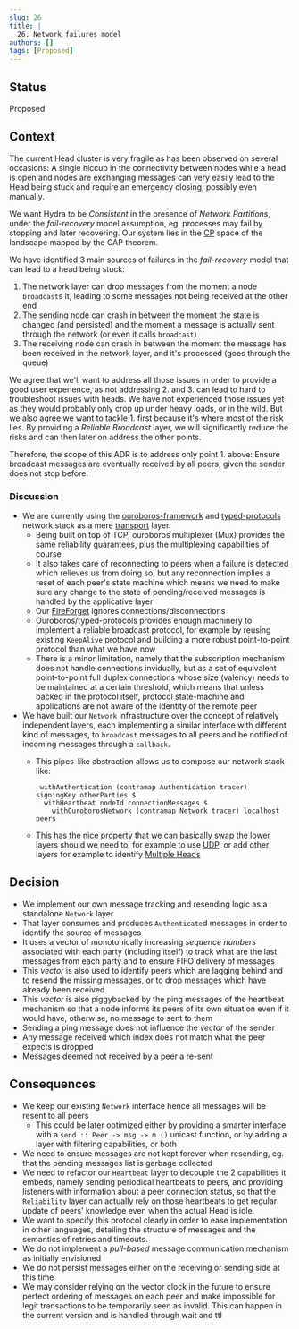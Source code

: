 ```yaml
---
slug: 26
title: |
  26. Network failures model
authors: []
tags: [Proposed]
---
```


## Status

Proposed

## Context

The current Head cluster is very fragile as has been observed on several occasions: A single hiccup in the connectivity between nodes while a head is open and nodes are exchanging messages can very easily lead to the Head being stuck and require an emergency closing, possibly even manually.

We want Hydra to be _Consistent_ in the presence of _Network Partitions_, under the _fail-recovery_ model assumption, eg. processes may fail by stopping and later recovering. Our system lies in the [CP](https://en.wikipedia.org/wiki/CAP_theorem) space of the landscape mapped by the CAP theorem.

We have identified 3 main sources of failures in the _fail-recovery_ model that can lead to a head being stuck:

1. The network layer can drop messages from the moment a node `broadcast`s it, leading to some messages not being received at the other end
2. The sending node can crash in between the moment the state is changed (and persisted) and the moment a message is actually sent through the network (or even it calls `broadcast`)
3. The receiving node can crash in between the moment the message has been received in the network layer, and it's processed (goes through the queue)

We agree that we'll want to address all those issues in order to provide a good user experience, as not addressing 2. and 3. can lead to hard to troubleshoot issues with heads. We have not experienced those issues yet as they would probably only crop up under heavy loads, or in the wild. But we also agree we want to tackle 1. first because it's where most of the risk lies. By providing a _Reliable Broadcast_ layer, we will significantly reduce the risks and can then later on address the other points.

Therefore, the scope of this ADR is to address only point 1. above: Ensure broadcast messages are eventually received by all peers, given the sender does not stop before.

### Discussion

* We are currently using the [ouroboros-framework](https://github.com/input-output-hk/ouroboros-network) and [typed-protocols](https://github.com/input-output-hk/typed-protocols) network stack as a mere [transport](https://osi-model.com/transport-layer/) layer.
  * Being built on top of TCP, ouroboros multiplexer (Mux) provides the same reliability guarantees, plus the multiplexing capabilities of course
  * It also takes care of reconnecting to peers when a failure is detected which relieves us from doing so, but any reconnection implies a reset of each peer's state machine which means we need to make sure any change to the state of pending/received messages is handled by the applicative layer
  * Our [FireForget](https://github.com/input-output-hk/hydra/blob/8a8e0829964132bde8949e5249a1ab303af92fb8/hydra-node/src/Hydra/Network/Ouroboros/Type.hs#L31) ignores connections/disconnections
  * Ouroboros/typed-protocols provides enough machinery to implement a reliable broadcast protocol, for example by reusing existing `KeepAlive` protocol and building a more robust point-to-point protocol than what we have now
  * There is a minor limitation, namely that the subscription mechanism does not handle connections invidually, but as a set of equivalent point-to-point full duplex connections whose size (valency) needs to be maintained at a certain threshold, which means that unless backed in the protocol itself, protocol state-machine and applications are not aware of the identity of the remote peer
* We have built our `Network` infrastructure over the concept of relatively independent layers, each implementing a similar interface with different kind of messages, to `broadcast` messages to all peers and be notified of incoming messages through a `callback`.
  * This pipes-like abstraction allows us to compose our network stack like:

    ```
     withAuthentication (contramap Authentication tracer) signingKey otherParties $
      withHeartbeat nodeId connectionMessages $
        withOuroborosNetwork (contramap Network tracer) localhost peers
    ```

  * This has the nice property that we can basically swap the lower layers should we need to, for example to use [UDP](https://github.com/input-output-hk/hydra/blob/abailly-iohk/multi-node-udp/hydra-node/src/Hydra/Network/UDP.hs), or add other layers for example to identify [Multiple Heads](https://github.com/input-output-hk/hydra/blob/abailly-iohk/multi-node-udp/hydra-node/src/Hydra/Network/MultiHead.hs#L26)

## Decision

* We implement our own message tracking and resending logic as a standalone `Network` layer
* That layer consumes and produces `Authenticate`d messages in order to identify the source of messages
* It uses a vector of monotonically increasing _sequence numbers_ associated with each party (including itself) to track what are the last messages from each party and to ensure FIFO delivery of messages
* This _vector_ is also used to identify peers which are lagging behind and to resend the missing messages, or to drop messages which have already been received
* This _vector_ is also piggybacked by the ping messages of the heartbeat mechanism so that a node informs its peers of its own situation even if it would have, otherwise, no message to sent to them
* Sending a ping message does not influence the _vector_ of the sender
* Any message received which index does not match what the peer expects is dropped
* Messages deemed not received by a peer a re-sent

## Consequences

* We keep our existing `Network` interface hence all messages will be resent to all peers
  * This could be later optimized either by providing a smarter interface with a `send :: Peer -> msg -> m ()` unicast function, or by adding a layer with filtering capabilities, or both
* We need to ensure messages are not kept forever when resending, eg. that the pending messages list is garbage collected
* We need to refactor our `Heartbeat` layer to decouple the 2 capabilities it embeds, namely sending periodical heartbeats to peers, and providing listeners with information about a peer connection status, so that the `Reliability` layer can actually rely on those heartbeats to get regular update of peers' knowledge even when the actual Head is idle.
* We want to specify this protocol clearly in order to ease implementation in other languages, detailing the structure of messages and the semantics of retries and timeouts.
* We do not implement a _pull-based_ message communication mechanism as initially envisioned
* We do not persist messages either on the receiving or sending side at this time
* We may consider relying on the vector clock in the future to ensure perfect ordering of messages on each peer and make impossible for legit transactions to be temporarily seen as invalid. This can happen in the current version and is handled through wait and ttl
